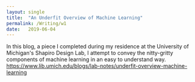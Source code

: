 ```yaml
---
layout: single
title:  "An Underfit Overview of Machine Learning"
permalink: /Writing/w1
date:   2019-06-04
---
```


In this blog, a piece I completed during my residence at the University of Michigan's Shapiro Design Lab, I attempt to convey the nitty-gritty components of machine learning in an easy to understand way.  
<https://www.lib.umich.edu/blogs/lab-notes/underfit-overview-machine-learning>
